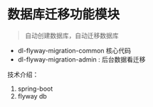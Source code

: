# 数据库迁移功能模块
> 自动创建数据库，自动迁移数据库

* dl-flyway-migration-common 核心代码
* dl-flyway-migration-admin : 后台数据看迁移


技术介绍：
1. spring-boot
2. flyway db
